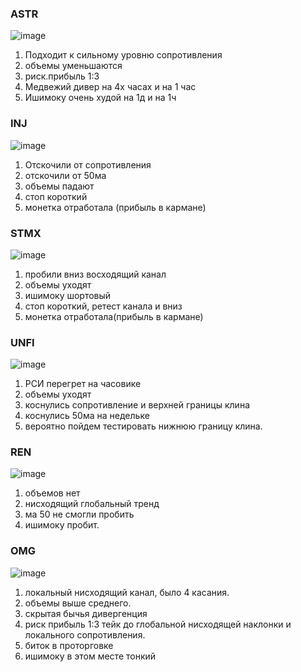 ### ASTR
![image](https://github.com/Kirill-Gryzhin/veda/assets/137723281/6b9f0d3b-e955-4fec-8659-155fb7668bb2)

1. Подходит к сильному уровню сопротивления
2. объемы уменьшаются
3. риск.прибыль 1:3
4. Медвежий дивер на 4х часах и на 1 час
5. Ишимоку очень худой на 1д и на 1ч
   
### INJ

![image](https://github.com/Kirill-Gryzhin/veda/assets/137723281/1f490ce6-4b41-4b5b-876f-350938d6a377)

1. Отскочили от сопротивления
2. отскочили от 50ма
3. объемы падают
4. стоп короткий
5. монетка отработала (прибыль в кармане)

### STMX
![image](https://github.com/Kirill-Gryzhin/veda/assets/137723281/f82a7a2b-c0d3-40ee-b491-eb95545dbabd)

1. пробили вниз восходящий канал
2. объемы уходят
3. ишимоку шортовый
4. стоп короткий, ретест канала и вниз
5. монетка отработала(прибыль в кармане)

### UNFI

![image](https://github.com/Kirill-Gryzhin/veda/assets/137723281/d0ed80df-e968-4086-be47-585d18b3a777)

1. РСИ перегрет на часовике
2. объемы уходят
3. коснулись сопротивление и верхней границы клина
4. коснулись 50ма на недельке
5. вероятно пойдем тестировать нижнюю границу клина.

### REN

![image](https://github.com/Kirill-Gryzhin/veda/assets/137723281/7c9e4483-0164-4bdb-9798-909492a82c86)

1. объемов нет
2. нисходящий глобальный тренд
3. ма 50 не смогли пробить
4. ишимоку пробит.

### OMG

![image](https://github.com/Kirill-Gryzhin/veda/assets/137723281/219ef34c-d872-4589-acde-35f23cd3f354)

1. локальный нисходящий канал, было 4 касания.
2. объемы выше среднего.
3. скрытая бычья дивергенция
4. риск прибыль 1:3 тейк до глобальной нисходящей наклонки и локального сопротивления.
5. биток в проторговке
6. ишимоку в этом месте тонкий
